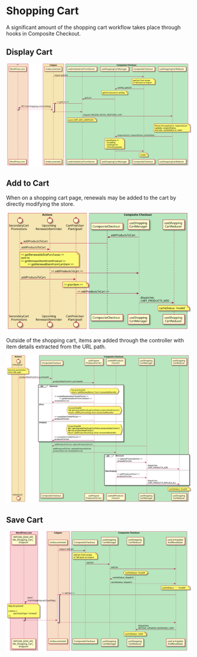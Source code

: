 # Shopping Cart

A significant amount of the shopping cart workflow takes place through hooks in Composite Checkout.

## Display Cart 

![Display cart](get-cart.svg)

## Add to Cart

When on a shopping cart page, renewals may be added to the cart by directly modifying the store.

![Add to cart via user interaction](set-cart-via-button.svg)

Outside of the shopping cart, items are added through the controller with item details extracted from the URL path.

![Add to cart via routing](set-cart-via-routing.svg)

## Save Cart

![Set cart](set-cart.svg)
